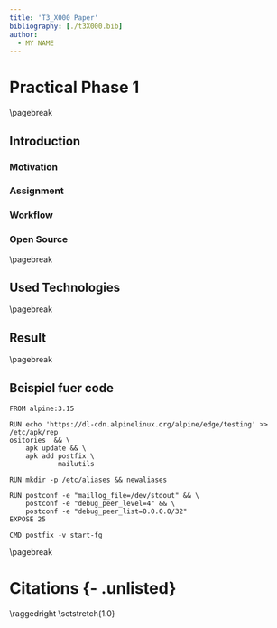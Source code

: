 ```yaml
---
title: 'T3_X000 Paper'
bibliography: [./t3X000.bib]
author:
  - MY NAME
---
```


# Practical Phase 1

\pagebreak
## Introduction

### Motivation

### Assignment

### Workflow

### Open Source

\pagebreak
## Used Technologies

\pagebreak
## Result

\pagebreak
## Beispiel fuer code

```{.dockerfile .numberLines startFrom=17}
FROM alpine:3.15

RUN echo 'https://dl-cdn.alpinelinux.org/alpine/edge/testing' >> /etc/apk/rep
ositories  && \
    apk update && \
    apk add postfix \
            mailutils

RUN mkdir -p /etc/aliases && newaliases

RUN postconf -e "maillog_file=/dev/stdout" && \
    postconf -e "debug_peer_level=4" && \
    postconf -e "debug_peer_list=0.0.0.0/32"
EXPOSE 25

CMD postfix -v start-fg
```

\pagebreak

# Citations {- .unlisted}

\raggedright
\setstretch{1.0}
